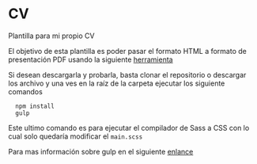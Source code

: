 # CV
Plantilla para mi propio CV

El objetivo de esta plantilla es poder pasar el formato HTML a formato de presentación PDF usando la siguiente [herramienta](https://www.ilovepdf.com/es/html-a-pdf)

Si desean descargarla y probarla, basta clonar el repositorio o descargar los archivo y una ves en la raíz de la carpeta ejecutar los siguiente comandos

```
  npm install
  gulp
```

Este ultimo comando es para ejecutar el compilador de Sass a CSS con lo cual solo quedaría modificar el `main.scss`

Para mas información sobre gulp en el siguiente [enlance](https://gulpjs.com/docs/en/getting-started/quick-start)
